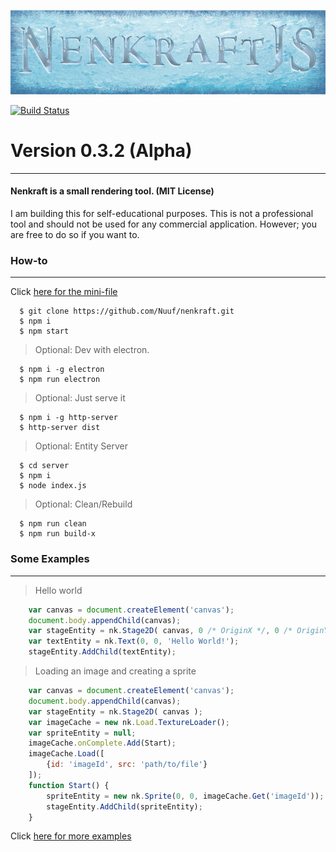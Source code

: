 ![Nenkraft][logo]

[![Build Status](https://travis-ci.org/Nuuf/nenkraft.svg?branch=master)](https://travis-ci.org/Nuuf/nenkraft)

# Version 0.3.2 (Alpha)
------

#### Nenkraft is a small rendering tool. (MIT License)

I am building this for self-educational purposes. 
This is not a professional tool and should not be used for any commercial application.
However; you are free to do so if you want to.

### How-to
------

Click [here for the mini-file]

```
  $ git clone https://github.com/Nuuf/nenkraft.git
  $ npm i
  $ npm start
```

> Optional: Dev with electron.

```
  $ npm i -g electron
  $ npm run electron
```

> Optional: Just serve it

```
  $ npm i -g http-server
  $ http-server dist
```

> Optional: Entity Server

```
  $ cd server 
  $ npm i
  $ node index.js
```

> Optional: Clean/Rebuild

```
  $ npm run clean
  $ npm run build-x
```


### Some Examples
------

> Hello world

```javascript
    var canvas = document.createElement('canvas');
    document.body.appendChild(canvas);
    var stageEntity = nk.Stage2D( canvas, 0 /* OriginX */, 0 /* OriginY */);
    var textEntity = nk.Text(0, 0, 'Hello World!');
    stageEntity.AddChild(textEntity);
```

> Loading an image and creating a sprite

```javascript
    var canvas = document.createElement('canvas');
    document.body.appendChild(canvas);
    var stageEntity = nk.Stage2D( canvas );
    var imageCache = new nk.Load.TextureLoader();
    var spriteEntity = null;
    imageCache.onComplete.Add(Start);
    imageCache.Load([
        {id: 'imageId', src: 'path/to/file'}
    ]);
    function Start() {
        spriteEntity = new nk.Sprite(0, 0, imageCache.Get('imageId'));
        stageEntity.AddChild(spriteEntity);
    }
```

Click [here for more examples]

[logo]: ./images/nenkraft-banner.png "nenkraft"
[here for more examples]: https://github.com/Nuuf/nenkraft/tree/master/tests/nk-tests
[here for the mini-file]: https://raw.githubusercontent.com/Nuuf/nenkraft/master/dist/nk.min.js